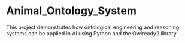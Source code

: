 # Animal_Ontology_System
This project demonstrates how ontological engineering and reasoning systems can be applied in AI using Python and the Owlready2 library
